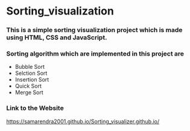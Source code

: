 # Sorting_visualization
### This is a simple sorting visualization project which is made using HTML, CSS and JavaScript.
### Sorting algorithm which are implemented in this project are
- Bubble Sort
- Selction Sort
- Insertion Sort
- Quick Sort
- Merge Sort

### Link to the Website 
https://samarendra2001.github.io/Sorting_visualizer.github.io/
